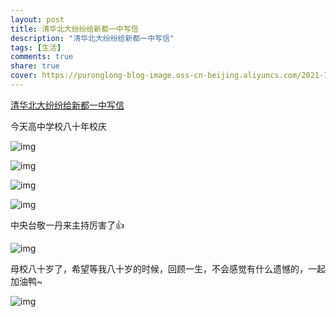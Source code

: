 ```yaml
---
layout: post
title: 清华北大纷纷给新都一中写信
description: "清华北大纷纷给新都一中写信"
tags: [生活]
comments: true
share: true
cover: https://puronglong-blog-image.oss-cn-beijing.aliyuncs.com/2021-10-21-120952.jpg
---
```


<!-- more -->

[清华北大纷纷给新都一中写信](https://mp.weixin.qq.com/s/dLoL3kT4T0pQMdEuWy9UPA)

今天高中学校八十年校庆

![img](https://puronglong-blog-image.oss-cn-beijing.aliyuncs.com/2021-10-21-122023.jpg)

![img](https://puronglong-blog-image.oss-cn-beijing.aliyuncs.com/2021-10-21-121657.jpg)

![img](https://puronglong-blog-image.oss-cn-beijing.aliyuncs.com/2021-10-21-122047.jpg)

![img](https://puronglong-blog-image.oss-cn-beijing.aliyuncs.com/2021-10-21-122058.jpg)

中央台敬一丹来主持厉害了👍

![img](https://puronglong-blog-image.oss-cn-beijing.aliyuncs.com/2021-10-21-122126.png)

母校八十岁了，希望等我八十岁的时候，回顾一生，不会感觉有什么遗憾的，一起加油鸭~

![img](https://puronglong-blog-image.oss-cn-beijing.aliyuncs.com/2021-10-21-122748.jpg)
